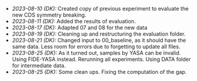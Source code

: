 - _2023-08-10 (DK):_ Created copy of previous experiment to evaluate the new CDS
  symmetry breaking.
- _2023-08-11 (DK):_ Added the results of evaluation.
- _2023-08-17 (DK):_ Adapted 07 and 08 for the new data
- _2023-08-19 (DK):_ Cleaning up and restructuring the evaluation folder.
- _2023-08-21 (DK):_ Changed input to 00_baseline, as it should have the same
  data. Less room for errors due to forgetting to update all files.
- _2023-08-25 (DK):_ As it turned out, samples by YASA can be invalid. Using
  FIDE-YASA instead. Rerunning all experiments. Using DATA folder for
  intermediate data.
- _2023-08-25 (DK):_ Some clean ups. Fixing the computation of the gap.
